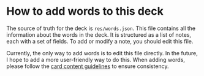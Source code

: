 # How to add words to this deck

The source of truth for the deck is `res/words.json`. This file contains all the information about the words in the deck. It is structured as a list of notes, each with a set of fields. To add or modify a note, you should edit this file.

Currently, the only way to add words is to edit this file directly. In the future, I hope to add a more user-friendly way to do this. When adding words, please follow the [card content guidelines](CARD_CONTENT_GUIDELINES.md) to ensure consistency.
